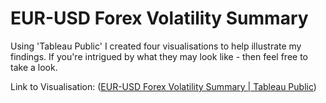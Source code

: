 # EUR-USD Forex Volatility Summary

Using 'Tableau Public' I created four visualisations to help illustrate my findings. If you're intrigued by what they may look like - then feel free to take a look.

Link to Visualisation: ([EUR-USD Forex Volatility Summary | Tableau Public](https://public.tableau.com/app/profile/kaydacoder/viz/EUR-USDForexVolatilitySummary/DistributionofUSEUREvents))